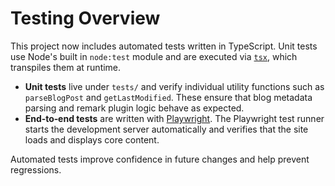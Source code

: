 # Testing Overview

This project now includes automated tests written in TypeScript. Unit tests use Node's built in `node:test` module and
are executed via [`tsx`](https://github.com/esbuild-kit/tsx), which transpiles them at runtime.

- **Unit tests** live under `tests/` and verify individual utility functions such as `parseBlogPost` and
  `getLastModified`. These ensure that blog metadata parsing and remark plugin logic behave as expected.
- **End‑to‑end tests** are written with [Playwright](https://playwright.dev). The Playwright test runner starts the
  development server automatically and verifies that the site loads and displays core content.

Automated tests improve confidence in future changes and help prevent regressions.
